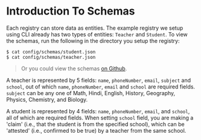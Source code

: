 # Introduction To Schemas

Each registry can store data as entities. The example registry we setup using CLI already has two types of entities: `Teacher` and `Student`. To view the schemas, run the following in the directory you setup the registry:

```
$ cat config/schemas/student.json
$ cat config/schemas/teacher.json
```

> Or you could view the schemas [on Github](https://github.com/sunbird-rc/sunbird-rc-core/tree/main/tools/cli/src/templates/config/schemas).

A teacher is represented by 5 fields: `name`, `phoneNumber`, `email`, `subject` and `school`, out of which `name`, `phoneNumber`, `email` and `school` are required fields. `subject` can be any one of Math, Hindi, English, History, Geography, Physics, Chemistry, and Biology.

A student is represented by 4 fields: `name`, `phoneNumber`, `email`, and `school`, all of which are required fields. When setting `school` field, you are making a 'claim' (i.e., that the student is from the specified school), which can be 'attested' (i.e., confirmed to be true) by a teacher from the same school.
